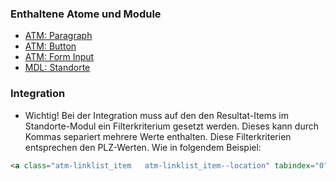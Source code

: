 ### Enthaltene Atome und Module
* [ATM: Paragraph](../../atoms/paragraph/paragraph.html)
* [ATM: Button](../../atoms/button/button.html)
* [ATM: Form Input](../../atoms/form_input/form_input.html)
* [MDL: Standorte](../locations/locations.html)
 
### Integration
 
* Wichtig! Bei der Integration muss auf den den Resultat-Items im Standorte-Modul ein Filterkriterium gesetzt werden. Dieses kann durch Kommas separiert mehrere Werte enthalten. Diese Filterkriterien entsprechen den PLZ-Werten.
Wie in folgendem Beispiel:
```html
<a class="atm-linklist_item   atm-linklist_item--location" tabindex="0" data-locations="listItem" data-filter-attr="8000,8001">
```


